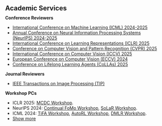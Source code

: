 <h1 id="services"></h1>

<h2 style="margin: 30px 0px 10px;">Academic Services</h2>

<h4 style="margin: 10px 0px 5px;">Conference Reviewers</h4>

<ul>
  <li><a href="https://icml.cc/"><autocolor>International Conference on Machine Learning (ICML) 2024-2025</autocolor></a></li>
  <li><a href="https://neurips.cc"><autocolor>Annual Conference on Neural Information Processing Systems (NeurIPS) 2024-2025</autocolor></a> </li>
  <li><a href="https://iclr.cc"><autocolor>International Conference on Learning Representations (ICLR) 2025</autocolor></a></li>
  <li><a href="https://cvpr.thecvf.com/"><autocolor>Conference on Computer Vision and Pattern Recognition (CVPR) 2025</autocolor></a></li>
  <li><a href="https://iccv.thecvf.com/"><autocolor>International Conference on Computer Vision (ICCV) 2025</autocolor></a></li>
  <li><a href="https://eccv.ecva.net/"><autocolor>European Conference on Computer Vision (ECCV) 2024</autocolor></a></li>  
  <li><a href="https://lifelong-ml.cc/"><autocolor>Conference on Lifelong Learning Agents (CoLLAs) 2025</autocolor></a></li>  
<!--   <li><a href="https://aaai.org/Conferences/AAAI-23/"><autocolor>AAAI Conference on Artificial Intelligence (AAAI) 2021-2024</autocolor></a></li>
  <li><a href="https://ijcai-23.org/"><autocolor>International Joint Conference on Artificial Intelligence (IJCAI) 2021-2023</autocolor></a></li>
  <li><a href="https://2022.acmmm.org/"><autocolor>ACM International Conference on Multimedia (MM) 2021-2023</autocolor></a></li>   -->
  <!--
  <li><a href="https://mmasia2021.uqcloud.net/"><autocolor>ACM MM Asia 2020-2021</autocolor></a></li>
  <li><a href="http://www.acml-conf.org/2021/"><autocolor>ACML 2021</autocolor></a></li>  
  -->
</ul>

<h4 style="margin: 10px 0px 5px;">Journal Reviewers</h4>

<ul>
<!--   <li><a href="https://www.computer.org/csdl/journal/tp"><autocolor>IEEE Transactions on Pattern Analysis and Machine Intelligence (TPAMI)</autocolor></a></li>
  <li><a href="https://www.springer.com/journal/11263"><autocolor>International Journal of Computer Vision (IJCV)</autocolor></a></li> -->
  <li><a href="https://signalprocessingsociety.org/publications-resources/ieee-transactions-image-processing"><autocolor>IEEE Transactions on Image Processing (TIP)</autocolor></a></li>
<!--   <li><a href="https://www.computer.org/csdl/journal/tk"><autocolor>IEEE Transactions on Knowledge and Data Engineering (TKDE)</autocolor></a></li>
  <li><a href="https://signalprocessingsociety.org/publications-resources/ieee-transactions-multimedia"><autocolor>IEEE Transactions on Multimedia (TMM)</autocolor></a></li>
  <li><a href="https://ieee-cas.org/publications/ieee-transactions-circuits-and-systems-video-technology"><autocolor>IEEE Transactions on Circuits and Systems for Video Technology (TCSVT)</autocolor></a></li>
  <li><a href="https://cis.ieee.org/publications/t-neural-networks-and-learning-systems"><autocolor>IEEE Transactions on Neural Networks and Learning Systems (TNNLS)</autocolor></a></li>
  <li><a href="https://dl.acm.org/journal/tomm"><autocolor>ACM Transactions on Multimedia Computing, Communications, and Applications (TOMM)</autocolor></a></li> -->
  <!--
  <li><a href="https://www.journals.elsevier.com/neural-networks"><autocolor>Neural Networks</autocolor></a></li>
  <li><a href="https://www.springer.com/journal/10994"><autocolor>Machine Learning</autocolor></a></li>
  <li><a href="https://www.journals.elsevier.com/information-processing-and-management"><autocolor>Information Processing and Management</autocolor></a></li>
  <li><a href="https://www.springer.com/journal/11063"><autocolor>Neural Processing Letters</autocolor></a></li>
  <li><a href="https://link.springer.com/journal/11042"><autocolor>Multimedia Tools and Applications</autocolor></a></li>
  <li><a href="https://ieeeaccess.ieee.org/"><autocolor>IEEE Access</autocolor></a></li>
  <li><a href="http://cjc.ict.ac.cn/"><autocolor>Chinese Journal of Computers</autocolor></a></li>
  -->
</ul>


<h4 style="margin: 10px 0px 5px;">Workshop PCs</h4>

<ul>
<li> ICLR 2025: <a href="https://sites.google.com/view/mcdc2025/home">MCDC Workshop</a>.</li>
<li> NeurIPS 2024: <a href="https://sites.google.com/view/continual-fomo-workshop">Continual FoMo Workshop</a>, <a href="https://solar-neurips.github.io/">SoLaR Workshop</a>.</li>
<li> ICML 2024: <a href="https://icml-tifa.github.io/">TiFA Workshop</a>, <a href="https://autorlworkshop.github.io/">AutoRL Workshop</a>, <a href="https://dmlr.ai/">DMLR Workshop</a>.</li>

<li> <a href="javascript:toggle_vis('Workshopsmore')">Show more</a> </li>
<div id="Workshopsmore" style="display:none"> 
  <li> NeurIPS 2023: <a href="https://solar-neurips.github.io/">SoLaR Workshop</a>.</li>
  <li> ICML 2023: <a href="https://dmlr.ai/">DMLR Workshop</a>.</li>
</div>
</ul>

